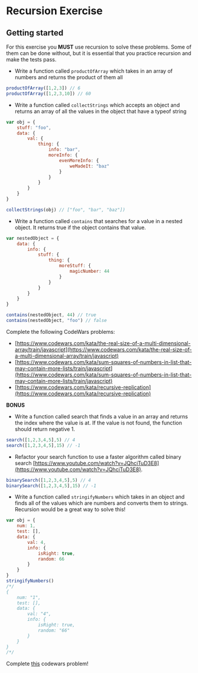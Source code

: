 # Recursion Exercise

## Getting started

For this exercise you **MUST** use recursion to solve these problems. Some of them can be done without, but it is essential that you practice recursion and make the tests pass.

- Write a function called `productOfArray` which takes in an array of numbers and returns the product of them all

```javascript
productOfArray([1,2,3]) // 6
productOfArray([1,2,3,10]) // 60
```

- Write a function called `collectStrings` which accepts an object and returns an array of all the values in the object that have a typeof string

```javascript
var obj = {
    stuff: "foo",
    data: {
        val: {
            thing: {
                info: "bar",
                moreInfo: {
                    evenMoreInfo: {
                        weMadeIt: "baz"
                    }
                }
            }
        }
    }
}

collectStrings(obj) // ["foo", "bar", "baz"])
```

- Write a function called `contains` that searches for a value in a nested object. It returns true if the object contains that value.

```javascript
var nestedObject = {
    data: {
        info: {
            stuff: {
                thing: {
                    moreStuff: {
                        magicNumber: 44
                    }
                }
            }
        }
    }
}

contains(nestedObject, 44) // true
contains(nestedObject, "foo") // false
```

Complete the following CodeWars problems:

- [https://www.codewars.com/kata/the-real-size-of-a-multi-dimensional-array/train/javascript](https://www.codewars.com/kata/the-real-size-of-a-multi-dimensional-array/train/javascript)
- [https://www.codewars.com/kata/sum-squares-of-numbers-in-list-that-may-contain-more-lists/train/javascript](https://www.codewars.com/kata/sum-squares-of-numbers-in-list-that-may-contain-more-lists/train/javascript)
- [https://www.codewars.com/kata/recursive-replication](https://www.codewars.com/kata/recursive-replication)

**BONUS**

- Write a function called search that finds a value in an array and returns the index where the value is at. If the value is not found, the function should return negative 1.

```javascript
search([1,2,3,4,5],5) // 4
search([1,2,3,4,5],15) // -1
```

- Refactor your search function to use a faster algorithm called binary search [https://www.youtube.com/watch?v=JQhciTuD3E8](https://www.youtube.com/watch?v=JQhciTuD3E8).

```javascript
binarySearch([1,2,3,4,5],5) // 4
binarySearch([1,2,3,4,5],15) // -1
```

- Write a function called `stringifyNumbers` which takes in an object and finds all of the values which are numbers and converts them to strings. Recursion would be a great way to solve this!

```javascript
var obj = {
    num: 1,
    test: [],
    data: {
        val: 4,
        info: {
            isRight: true,
            random: 66
        }
    }
}
stringifyNumbers()
/*/
{
    num: "1",
    test: [],
    data: {
        val: "4",
        info: {
            isRight: true,
            random: "66"
        }
    }
}
/*/
```

Complete [this](https://www.codewars.com/kata/mutual-recursion/train/javascript) codewars problem!
